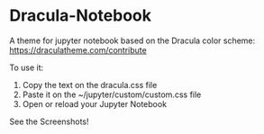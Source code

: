 # Dracula-Notebook
A theme for jupyter notebook based on the Dracula color scheme: https://draculatheme.com/contribute

To use it:
1) Copy the text on the dracula.css file
2) Paste it on the ~/jupyter/custom/custom.css file
3) Open or reload your Jupyter Notebook

See the Screenshots!
